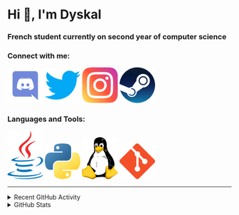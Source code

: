 # Hi 👋, I'm Dyskal

### French student currently on second year of computer science

### Connect with me:

![Discord](./images/discord.svg "Dyskal#9636")
[![Twitter](./images/twitter.svg "@dyskal")](https://twitter.com/dyskal)
[![Instagram](./images/insta.svg "@dyskal")](https://instagram.com/dyskal)
[![Steam](./images/steam.svg "dyskal")](https://steamcommunity.com/id/dyskal/)

### Languages and Tools:

[![Java](./images/java.svg)](https://www.oracle.com/java/)
[![Python](./images/python.svg)](https://www.python.org/)
![Linux](./images/linux.svg)
[![Git](./images/git.svg)](https://git-scm.com/)

---

<details>
<summary>Recent GitHub Activity</summary>

<!--START_SECTION:activity-->


1. ❗️ Opened issue [#7](https://github.com/jaredhan418/vuetify-toast-snackbar-ng/issues/7) in [jaredhan418/vuetify-toast-snackbar-ng](https://github.com/jaredhan418/vuetify-toast-snackbar-ng)
2. 🎉 Merged PR [#65](https://github.com/Dyskal/TwitchPlayerOpener/pull/65) in [Dyskal/TwitchPlayerOpener](https://github.com/Dyskal/TwitchPlayerOpener)
3. 🎉 Merged PR [#48](https://github.com/Dyskal/DiscordRP/pull/48) in [Dyskal/DiscordRP](https://github.com/Dyskal/DiscordRP)
4. 🎉 Merged PR [#13](https://github.com/Dyskal/AutoQuery/pull/13) in [Dyskal/AutoQuery](https://github.com/Dyskal/AutoQuery)
5. 🎉 Merged PR [#47](https://github.com/Dyskal/DiscordRP/pull/47) in [Dyskal/DiscordRP](https://github.com/Dyskal/DiscordRP)
5. 🎉 Merged PR [#16](https://github.com/Dyskal/DiscordRP/pull/16) in [Dyskal/DiscordRP](https://github.com/Dyskal/DiscordRP)
6. 🎉 Merged PR [#17](https://github.com/Dyskal/TwitchPlayerOpener/pull/17) in [Dyskal/TwitchPlayerOpener](https://github.com/Dyskal/TwitchPlayerOpener)

<!--END_SECTION:activity-->

</details>

<details>
<summary>GitHub Stats</summary>

![GitHub Stats](https://github-readme-stats.vercel.app/api/top-langs?username=dyskal&show_icons=true&locale=en&layout=compact&card_width=445&langs_count=10&hide_borders=true)
![GitHub Stats](https://github-readme-stats.vercel.app/api?username=dyskal&show_icons=true&locale=en&include_all_commits=true&hide_borders=true)
</details>

